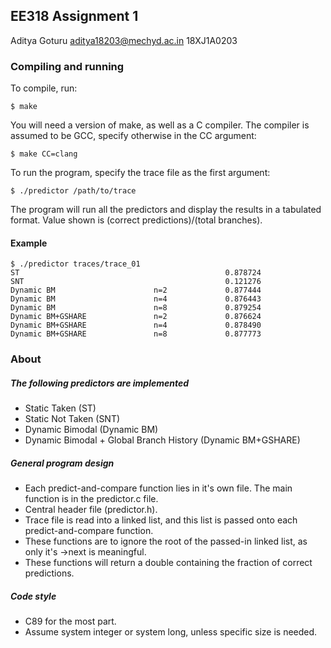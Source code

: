 ## EE318 Assignment 1

Aditya Goturu <aditya18203@mechyd.ac.in>
18XJ1A0203

### Compiling and running

To compile, run:

```
$ make
```

You will need a version of make, as well as a C compiler. The compiler is assumed to be GCC, specify otherwise in the CC argument:

```
$ make CC=clang
```

To run the program, specify the trace file as the first argument:

```
$ ./predictor /path/to/trace
```

The program will run all the predictors and display the results in a tabulated format. Value shown is (correct predictions)/(total branches).

#### Example

```
$ ./predictor traces/trace_01
ST                                              0.878724
SNT                                             0.121276
Dynamic BM                      n=2             0.877444
Dynamic BM                      n=4             0.876443
Dynamic BM                      n=8             0.879254
Dynamic BM+GSHARE               n=2             0.876624
Dynamic BM+GSHARE               n=4             0.878490
Dynamic BM+GSHARE               n=8             0.877773
```
### About

##### The following predictors are implemented

* Static Taken (ST)
* Static Not Taken (SNT)
* Dynamic Bimodal (Dynamic BM)
* Dynamic Bimodal + Global Branch History (Dynamic BM+GSHARE)


##### General program design
* Each predict-and-compare function lies in it's own file. The main function is in the predictor.c file.
* Central header file (predictor.h).
* Trace file is read into a linked list, and this list is passed onto each predict-and-compare function.
* These functions are to ignore the root of the passed-in linked list, as only it's ->next is meaningful.
* These functions will return a double containing the fraction of correct predictions.

##### Code style
* C89 for the most part.
* Assume system integer or system long, unless specific size is needed.